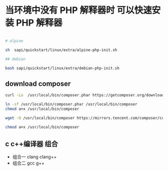 # 当环境中没有 PHP 解释器时  可以快速安装 PHP 解释器

```bash

# alpine

sh  sapi/quickstart/linux/extra/alpine-php-init.sh

## debian

bash sapi/quickstart/linux/extra/debian-php-init.sh

```

## download composer

```bash
curl -Lo  /usr/local/bin/composer.phar https://getcomposer.org/download/latest-stable/composer.phar

ln -sf /usr/local/bin/composer.phar /usr/local/bin/composer
chmod a+x /usr/local/bin/composer

wget -O /usr/local/bin/composer https://mirrors.tencent.com/composer/composer.phar

chmod a+x /usr/local/bin/composer

```

## c c++编译器 组合

- 组合一 clang clang++
- 组合二 gcc g++

